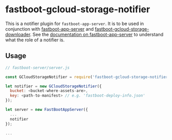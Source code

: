 # fastboot-gcloud-storage-notifier
This is a notifier plugin for `fastboot-app-server`. It is to be used in conjunction with [fastboot-app-server](https://github.com/ember-fastboot/fastboot-app-server) and [fastboot-gcloud-storage-downloader](https://github.com/EmberSherpa/fastboot-gcloud-storage-downloader). See the [documentation on fastboot-app-server](https://github.com/ember-fastboot/fastboot-app-server#notifiers) to understand what the role of a notifier is.

## Usage
```javascript
// fastboot-server/server.js

const GCloudStorageNotifier = require('fastboot-gcloud-storage-notifier');

let notifier = new GCloudStorageNotifier({
  bucket: <bucket-where-assets-are>,
  key: <path-to-manifest> // e.g. 'fastboot-deploy-info.json'
});

let server = new FastBootAppServer({
  ...
  notifier
});

...
```

